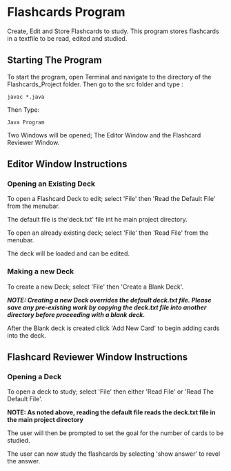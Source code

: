 # Flashcards Program
Create, Edit and Store Flashcards to study. This program stores flashcards in a textfile to be read, edited and studied.  

## Starting The Program
To start the program, open Terminal and navigate to the directory of the Flashcards_Project folder.
Then go to the src folder and type :

```
javac *.java
```

Then Type:

```
Java Program

```
Two Windows will be opened; The Editor Window and the Flashcard Reviewer Window. 

## Editor Window Instructions

### Opening an Existing Deck
To open a Flashcard Deck to edit; select 'File' then 'Read the Default File' from the menubar. 

The default file is the'deck.txt' file int he main project directory. 

To open an already existing deck; select 'File' then 'Read File' from the menubar.

The deck will be loaded and can be edited. 

### Making a new Deck
To create a new Deck; select 'File' then 'Create a Blank Deck'.

***NOTE: Creating a new Deck overrides the default deck.txt file. Please save any pre-existing work by copying the deck.txt file into another directory before proceeding with a blank deck.***

After the Blank deck is created click 'Add New Card' to begin adding cards into the deck.

## Flashcard Reviewer Window Instructions

### Opening a Deck
To open a deck to study; select 'File' then either 'Read File' or 'Read The Default File'.

**NOTE: As noted above, reading the default file reads the deck.txt file in the main project directory**

The user will then be prompted to set the goal for the number of cards to be studied.

The user can now study the flashcards by selecting 'show answer' to revel the answer. 







